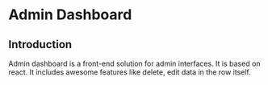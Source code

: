 # Admin Dashboard


## Introduction
Admin dashboard is a front-end solution for admin interfaces. It is based on react.
It includes awesome features like delete, edit data in the row itself. 


